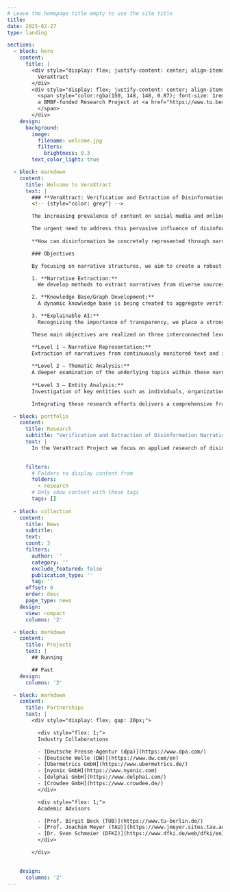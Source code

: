 ```yaml
---
# Leave the homepage title empty to use the site title
title:
date: 2025-02-27
type: landing

sections:
  - block: hero
    content:
      title: |
        <div style="display: flex; justify-content: center; align-items: center; text-align: center; height: 10vh;">
          VeraXtract
        </div>
        <div style="display: flex; justify-content: center; align-items: center; text-align: center; height: 10vh;">
          <span style="color:rgba(150, 148, 148, 0.87); font-size: 1rem;">
          a BMBF-funded Research Project at <a href="https://www.tu.berlin/en/qu" target="_blank"> TU Berlin</a>
          </span>
        </div>
    design:
      background:
        image:
          filename: welcome.jpg
          filters:
            brightness: 0.3
        text_color_light: true

  - block: markdown
    content:
      title: Welcome to VeraXtract
      text: |
        ### **VeraXtract: Verification and Extraction of Disinformation Narratives with Individualized Explanations**
        <!-- {style="color: grey"} -->

        The increasing prevalence of content on social media and online information consumption has accelerated the spread of disinformation, posing a significant threat to societal stability and security. Recent events — from geopolitical conflicts to public health crises — demonstrate how disinformation can influence public opinion. In response, we take a systematic, scientifically grounded approach to understanding and countering disinformation narratives.

        The urgent need to address this pervasive influence of disinformation, especially in light of rapidly changing digital media and ever-growing quantities of AI-generated content informs our central research question:
        
        **How can disinformation be concretely represented through narratives to provide a comprehensive overview of past, current, and emerging trends in disinformation?**

        ### Objectives

        By focusing on narrative structures, we aim to create a robust framework for analyzing disinformation in a clear and transparent manner. VeraXtract is structured around three overarching topics:

        1. **Narrative Extraction:**
          We develop methods to extract narratives from diverse sources and modalities — including media outlets, blogs, social media, and messaging channels. This involves defining what constitutes a narrative in the context of disinformation and applying techniques such as topic modeling, event extraction, summarization, and entity recognition.

        2. **Knowledge Base/Graph Development:**
          A dynamic knowledge base is being created to aggregate verified facts and documented disinformation. This resource will allow the visualization and analysis of trends by linking information across different time points and levels of detail in a knowledge graph.

        3. **Explainable AI:**
          Recognizing the importance of transparency, we place a strong emphasis on explainability in our systems. We develop methods that generate clear, understandable explanations for AI-driven analyses and evaluate them empirically, thereby fostering trust and facilitating informed decision-making among users.

        These main objectives are realized on three interconnected levels of abstraction:

        **Level 1 – Narrative Representation:**
        Extraction of narratives from continuously monitored text and image sources, including contributions from accredited fact-checkers and social media platforms.
        
        **Level 2 – Thematic Analysis:**
        A deeper examination of the underlying topics within these narratives, enabling users to track, understand, and analyze the evolution of disinformation themes.
        
        **Level 3 – Entity Analysis:**
        Investigation of key entities such as individuals, organizations, and locations. This level also involves identifying disinformation superspreaders and understanding their roles in disseminating false information.

        Integrating these research efforts delivers a comprehensive framework for understanding and combating disinformation in Germany. Our approach emphasizes transparency, traceability, and practical applicability, ensuring that our findings can inform both academic research and policy-making in a realistic and grounded manner.

  - block: portfolio
    content:
      title: Research
      subtitle: "Verification and Extraction of Disinformation Narratives with Individualized Explanations"
      text: |
        In the VeraXtract Project we focus on applied research of disinformation narratives at different Levels of Abstraction (LoAs). This includes the analysis and implementation of AI-based disinformation detection as well as transparency aspects through Explainable AI (xAI) at various LoAs.
        

      filters:
        # Folders to display content from
        folders:
          - research
        # Only show content with these tags
        tags: []
  
  - block: collection
    content:
      title: News
      subtitle:
      text:
      count: 3
      filters:
        author: ''
        category: ''
        exclude_featured: false
        publication_type: ''
        tag: ''
      offset: 0
      order: desc
      page_type: news
    design:
      view: compact
      columns: '2'

  - block: markdown
    content:
      title: Projects
      text: |
        ## Running

        ## Past
    design:
      columns: '2'

  - block: markdown
    content:
      title: Partnerships
      text: |
        <div style="display: flex; gap: 20px;">

          <div style="flex: 1;">
          Industry Collaborations

          - [Deutsche Presse-Agentur (dpa)](https://www.dpa.com/)
          - [Deutsche Welle (DW)](https://www.dw.com/en)
          - [Ubermetrics GmbH](https://www.ubermetrics.de/)
          - [nyonic GmbH](https://www.nyonic.com)
          - [delphai GmbH](https://www.delphai.com/)
          - [Crowdee GmbH](https://www.crowdee.de/)
          </div>

          <div style="flex: 1;">
          Academic Advisors

          - [Prof. Birgit Beck (TUB)](https://www.tu-berlin.de/)
          - [Prof. Joachim Meyer (TAU)](https://www.jmeyer.sites.tau.ac.il/)
          - [Dr. Sven Schmeier (DFKI)](https://www.dfki.de/web/dfki/en)
          </div>

        </div>

  
    design:
      columns: '2'
---
```

